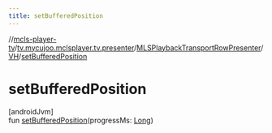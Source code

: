 ```yaml
---
title: setBufferedPosition
---
```

//[mcls-player-tv](../../../../index.html)/[tv.mycujoo.mclsplayer.tv.presenter](../../index.html)/[MLSPlaybackTransportRowPresenter](../index.html)/[VH](index.html)/[setBufferedPosition](set-buffered-position.html)



# setBufferedPosition



[androidJvm]\
fun [setBufferedPosition](set-buffered-position.html)(progressMs: [Long](https://kotlinlang.org/api/latest/jvm/stdlib/kotlin/-long/index.html))




